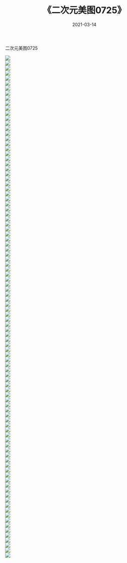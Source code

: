 ﻿---
layout: post
title:  《二次元美图0725》
date:   2021-03-14
img: http://imgx.orgx.ga/二次元/2021/二次元美图0725/000.jpg
categories: [美女, 清纯, 唯美]
---

二次元美图0725

 ![](http://imgx.orgx.ga/二次元/2021/二次元美图0725/001.png) <br>![](http://imgx.orgx.ga/二次元/2021/二次元美图0725/002.png) <br>![](http://imgx.orgx.ga/二次元/2021/二次元美图0725/003.png) <br>![](http://imgx.orgx.ga/二次元/2021/二次元美图0725/004.png) <br>![](http://imgx.orgx.ga/二次元/2021/二次元美图0725/005.png) <br>![](http://imgx.orgx.ga/二次元/2021/二次元美图0725/006.png) <br>![](http://imgx.orgx.ga/二次元/2021/二次元美图0725/007.png) <br>![](http://imgx.orgx.ga/二次元/2021/二次元美图0725/008.png) <br>![](http://imgx.orgx.ga/二次元/2021/二次元美图0725/009.png) <br>![](http://imgx.orgx.ga/二次元/2021/二次元美图0725/010.png) <br>![](http://imgx.orgx.ga/二次元/2021/二次元美图0725/011.png) <br>![](http://imgx.orgx.ga/二次元/2021/二次元美图0725/012.png) <br>![](http://imgx.orgx.ga/二次元/2021/二次元美图0725/013.png) <br>![](http://imgx.orgx.ga/二次元/2021/二次元美图0725/014.png) <br>![](http://imgx.orgx.ga/二次元/2021/二次元美图0725/015.png) <br>![](http://imgx.orgx.ga/二次元/2021/二次元美图0725/016.png) <br>![](http://imgx.orgx.ga/二次元/2021/二次元美图0725/017.png) <br>![](http://imgx.orgx.ga/二次元/2021/二次元美图0725/018.png) <br>![](http://imgx.orgx.ga/二次元/2021/二次元美图0725/019.png) <br>![](http://imgx.orgx.ga/二次元/2021/二次元美图0725/020.png) <br>![](http://imgx.orgx.ga/二次元/2021/二次元美图0725/021.png) <br>![](http://imgx.orgx.ga/二次元/2021/二次元美图0725/022.png) <br>![](http://imgx.orgx.ga/二次元/2021/二次元美图0725/023.png) <br>![](http://imgx.orgx.ga/二次元/2021/二次元美图0725/024.png) <br>![](http://imgx.orgx.ga/二次元/2021/二次元美图0725/025.png) <br>![](http://imgx.orgx.ga/二次元/2021/二次元美图0725/026.png) <br>![](http://imgx.orgx.ga/二次元/2021/二次元美图0725/027.png) <br>![](http://imgx.orgx.ga/二次元/2021/二次元美图0725/028.png) <br>![](http://imgx.orgx.ga/二次元/2021/二次元美图0725/029.png) <br>![](http://imgx.orgx.ga/二次元/2021/二次元美图0725/030.png) <br>![](http://imgx.orgx.ga/二次元/2021/二次元美图0725/031.png) <br>![](http://imgx.orgx.ga/二次元/2021/二次元美图0725/032.png) <br>![](http://imgx.orgx.ga/二次元/2021/二次元美图0725/033.png) <br>![](http://imgx.orgx.ga/二次元/2021/二次元美图0725/034.png) <br>![](http://imgx.orgx.ga/二次元/2021/二次元美图0725/035.png) <br>![](http://imgx.orgx.ga/二次元/2021/二次元美图0725/036.png) <br>![](http://imgx.orgx.ga/二次元/2021/二次元美图0725/037.png) <br>![](http://imgx.orgx.ga/二次元/2021/二次元美图0725/038.png) <br>![](http://imgx.orgx.ga/二次元/2021/二次元美图0725/039.png) <br>![](http://imgx.orgx.ga/二次元/2021/二次元美图0725/040.png) <br>![](http://imgx.orgx.ga/二次元/2021/二次元美图0725/041.png) <br>![](http://imgx.orgx.ga/二次元/2021/二次元美图0725/042.png) <br>![](http://imgx.orgx.ga/二次元/2021/二次元美图0725/043.png) <br>![](http://imgx.orgx.ga/二次元/2021/二次元美图0725/044.png) <br>![](http://imgx.orgx.ga/二次元/2021/二次元美图0725/045.png) <br>![](http://imgx.orgx.ga/二次元/2021/二次元美图0725/046.png) <br>![](http://imgx.orgx.ga/二次元/2021/二次元美图0725/047.png) <br>![](http://imgx.orgx.ga/二次元/2021/二次元美图0725/048.png) <br>![](http://imgx.orgx.ga/二次元/2021/二次元美图0725/049.png) <br>![](http://imgx.orgx.ga/二次元/2021/二次元美图0725/050.png) <br>![](http://imgx.orgx.ga/二次元/2021/二次元美图0725/051.png) <br>![](http://imgx.orgx.ga/二次元/2021/二次元美图0725/052.png) <br>![](http://imgx.orgx.ga/二次元/2021/二次元美图0725/053.png) <br>![](http://imgx.orgx.ga/二次元/2021/二次元美图0725/054.png) <br>![](http://imgx.orgx.ga/二次元/2021/二次元美图0725/055.png) <br>![](http://imgx.orgx.ga/二次元/2021/二次元美图0725/056.png) <br>![](http://imgx.orgx.ga/二次元/2021/二次元美图0725/057.png) <br>![](http://imgx.orgx.ga/二次元/2021/二次元美图0725/058.png) <br>![](http://imgx.orgx.ga/二次元/2021/二次元美图0725/059.png) <br>![](http://imgx.orgx.ga/二次元/2021/二次元美图0725/060.png) <br>![](http://imgx.orgx.ga/二次元/2021/二次元美图0725/061.png) <br>![](http://imgx.orgx.ga/二次元/2021/二次元美图0725/062.png) <br>![](http://imgx.orgx.ga/二次元/2021/二次元美图0725/063.png) <br>![](http://imgx.orgx.ga/二次元/2021/二次元美图0725/064.png) <br>![](http://imgx.orgx.ga/二次元/2021/二次元美图0725/065.png) <br>![](http://imgx.orgx.ga/二次元/2021/二次元美图0725/066.png) <br>![](http://imgx.orgx.ga/二次元/2021/二次元美图0725/067.png) <br>![](http://imgx.orgx.ga/二次元/2021/二次元美图0725/068.png) <br>![](http://imgx.orgx.ga/二次元/2021/二次元美图0725/069.png) <br>![](http://imgx.orgx.ga/二次元/2021/二次元美图0725/070.png) <br>![](http://imgx.orgx.ga/二次元/2021/二次元美图0725/071.png) <br>![](http://imgx.orgx.ga/二次元/2021/二次元美图0725/072.png) <br>![](http://imgx.orgx.ga/二次元/2021/二次元美图0725/073.png) <br>![](http://imgx.orgx.ga/二次元/2021/二次元美图0725/074.png) <br>![](http://imgx.orgx.ga/二次元/2021/二次元美图0725/075.png) <br>![](http://imgx.orgx.ga/二次元/2021/二次元美图0725/076.png) <br>![](http://imgx.orgx.ga/二次元/2021/二次元美图0725/077.png) <br>![](http://imgx.orgx.ga/二次元/2021/二次元美图0725/078.png) <br>![](http://imgx.orgx.ga/二次元/2021/二次元美图0725/079.png) <br>![](http://imgx.orgx.ga/二次元/2021/二次元美图0725/080.png) <br>![](http://imgx.orgx.ga/二次元/2021/二次元美图0725/081.png) <br>![](http://imgx.orgx.ga/二次元/2021/二次元美图0725/082.png) <br>![](http://imgx.orgx.ga/二次元/2021/二次元美图0725/083.png) <br>![](http://imgx.orgx.ga/二次元/2021/二次元美图0725/084.png) <br>![](http://imgx.orgx.ga/二次元/2021/二次元美图0725/085.png) <br>![](http://imgx.orgx.ga/二次元/2021/二次元美图0725/086.png) <br>![](http://imgx.orgx.ga/二次元/2021/二次元美图0725/087.png) <br>![](http://imgx.orgx.ga/二次元/2021/二次元美图0725/088.png) <br>![](http://imgx.orgx.ga/二次元/2021/二次元美图0725/089.png) <br>![](http://imgx.orgx.ga/二次元/2021/二次元美图0725/090.png) <br>![](http://imgx.orgx.ga/二次元/2021/二次元美图0725/091.png) <br>![](http://imgx.orgx.ga/二次元/2021/二次元美图0725/092.png) <br>![](http://imgx.orgx.ga/二次元/2021/二次元美图0725/093.png) <br>![](http://imgx.orgx.ga/二次元/2021/二次元美图0725/094.png) <br>![](http://imgx.orgx.ga/二次元/2021/二次元美图0725/095.png) <br>![](http://imgx.orgx.ga/二次元/2021/二次元美图0725/096.png) <br>![](http://imgx.orgx.ga/二次元/2021/二次元美图0725/097.png) <br>![](http://imgx.orgx.ga/二次元/2021/二次元美图0725/098.png) <br>![](http://imgx.orgx.ga/二次元/2021/二次元美图0725/099.png) <br>![](http://imgx.orgx.ga/二次元/2021/二次元美图0725/100.png) <br>
